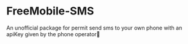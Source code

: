 # FreeMobile-SMS
An unofficial package for permit send sms to your own phone with an apiKey given by the phone operator📱
